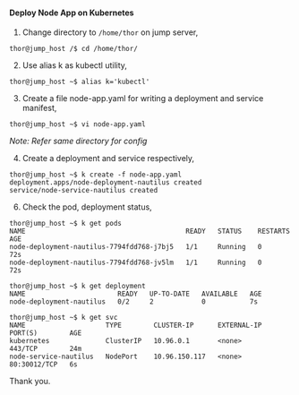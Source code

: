 #### Deploy Node App on Kubernetes

1. Change directory to `/home/thor` on jump server,

```
thor@jump_host /$ cd /home/thor/
```

2. Use alias k as kubectl utility,

```
thor@jump_host ~$ alias k='kubectl'
```


3. Create a file node-app.yaml for writing a deployment and service manifest,

```
thor@jump_host ~$ vi node-app.yaml
```
*Note: Refer same directory for config*

4. Create a deployment and service respectively,

```
thor@jump_host ~$ k create -f node-app.yaml
deployment.apps/node-deployment-nautilus created
service/node-service-nautilus created
```

6. Check the pod, deployment status,

```
thor@jump_host ~$ k get pods
NAME                                        READY   STATUS    RESTARTS   AGE
node-deployment-nautilus-7794fdd768-j7bj5   1/1     Running   0          72s
node-deployment-nautilus-7794fdd768-jv5lm   1/1     Running   0          72s

thor@jump_host ~$ k get deployment 
NAME                       READY   UP-TO-DATE   AVAILABLE   AGE
node-deployment-nautilus   0/2     2            0           7s

thor@jump_host ~$ k get svc
NAME                    TYPE        CLUSTER-IP      EXTERNAL-IP   PORT(S)        AGE
kubernetes              ClusterIP   10.96.0.1       <none>        443/TCP        24m
node-service-nautilus   NodePort    10.96.150.117   <none>        80:30012/TCP   6s
```

Thank you.

